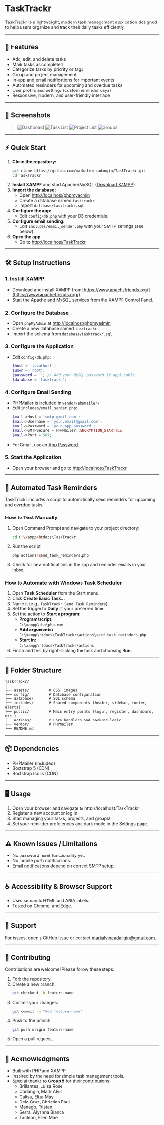 # TaskTrackr

TaskTrackr is a lightweight, modern task management application designed to help users organize and track their daily tasks efficiently.

---

## 🚀 Features

- Add, edit, and delete tasks
- Mark tasks as completed
- Categorize tasks by priority or tags
- Group and project management
- In-app and email notifications for important events
- Automated reminders for upcoming and overdue tasks
- User profile and settings (custom reminder days)
- Responsive, modern, and user-friendly interface

---

## 📸 Screenshots

>
> ![Dashboard](assets/screenshots/dashboard.png)
> ![Task List](assets/screenshots/tasks.png)
> ![Project List](assets/screenshots/projects.png)
> ![Groups](assets/screenshots/groups.png)

---

## ⚡ Quick Start

1. **Clone the repository:**
    ```bash
    git clone https://github.com/markalvincadangin/TaskTrackr.git
    cd TaskTrackr
    ```
2. **Install XAMPP** and start Apache/MySQL ([Download XAMPP](https://www.apachefriends.org/)).
3. **Import the database:**
    - Open [http://localhost/phpmyadmin](http://localhost/phpmyadmin)
    - Create a database named `tasktrackr`
    - Import `database/tasktrackr.sql`
4. **Configure the app:**
    - Edit `config/db.php` with your DB credentials.
5. **Configure email sending:**
    - Edit `includes/email_sender.php` with your SMTP settings (see below).
6. **Open the app:**
    - Go to [http://localhost/TaskTrackr](http://localhost/TaskTrackr)

---

## 🛠️ Setup Instructions

### 1. Install XAMPP
- Download and install XAMPP from [https://www.apachefriends.org/](https://www.apachefriends.org/).
- Start the Apache and MySQL services from the XAMPP Control Panel.

### 2. Configure the Database
- Open `phpMyAdmin` at [http://localhost/phpmyadmin](http://localhost/phpmyadmin)
- Create a new database named `tasktrackr`
- Import the schema from `database/tasktrackr.sql`

### 3. Configure the Application
- Edit `config/db.php`:
    ```php
    $host = 'localhost';
    $user = 'root';
    $password = ''; // Add your MySQL password if applicable
    $database = 'tasktrackr';
    ```

### 4. Configure Email Sending
- PHPMailer is included in `vendor/phpmailer/`
- Edit `includes/email_sender.php`:
    ```php
    $mail->Host = 'smtp.gmail.com';
    $mail->Username = 'your.email@gmail.com';
    $mail->Password = 'your_app_password';
    $mail->SMTPSecure = PHPMailer::ENCRYPTION_STARTTLS;
    $mail->Port = 587;
    ```
- For Gmail, use an [App Password](https://myaccount.google.com/apppasswords).

### 5. Start the Application
- Open your browser and go to [http://localhost/TaskTrackr](http://localhost/TaskTrackr)

---

## 🔔 Automated Task Reminders

TaskTrackr includes a script to automatically send reminders for upcoming and overdue tasks.

### How to Test Manually

1. Open Command Prompt and navigate to your project directory:
    ```sh
    cd C:\xampp\htdocs\TaskTrackr
    ```
2. Run the script:
    ```sh
    php actions\send_task_reminders.php
    ```
3. Check for new notifications in the app and reminder emails in your inbox.

### How to Automate with Windows Task Scheduler

1. Open **Task Scheduler** from the Start menu.
2. Click **Create Basic Task...**
3. Name it (e.g., `TaskTrackr Send Task Reminders`).
4. Set the trigger to **Daily** at your preferred time.
5. Set the action to **Start a program**:
    - **Program/script:**  
      `C:\xampp\php\php.exe`
    - **Add arguments:**  
      `C:\xampp\htdocs\TaskTrackr\actions\send_task_reminders.php`
    - **Start in:**  
      `C:\xampp\htdocs\TaskTrackr\actions`
6. Finish and test by right-clicking the task and choosing **Run**.

---

## 📂 Folder Structure

```
TaskTrackr/
│
├── assets/         # CSS, images
├── config/         # Database configuration
├── database/       # SQL schema
├── includes/       # Shared components (header, sidebar, footer, alerts)
├── public/         # Main entry points (login, register, dashboard, etc.)
├── actions/        # Form handlers and backend logic
├── vendor/         # PHPMailer 
└── README.md
```

---

## 📦 Dependencies

- [PHPMailer](https://github.com/PHPMailer/PHPMailer) (included)
- Bootstrap 5 (CDN)
- Bootstrap Icons (CDN)

---

## 🖥️ Usage

1. Open your browser and navigate to [http://localhost/TaskTrackr](http://localhost/TaskTrackr)
2. Register a new account or log in.
3. Start managing your tasks, projects, and groups!
4. Set your reminder preferences and dark mode in the Settings page.

---

## ⚠️ Known Issues / Limitations

- No password reset functionality yet.
- No mobile push notifications.
- Email notifications depend on correct SMTP setup.

---

## ♿ Accessibility & Browser Support

- Uses semantic HTML and ARIA labels.
- Tested on Chrome, and Edge.

---

## 🙋 Support

For issues, open a GitHub issue or contact [markalvincadangin@gmail.com](mailto:markalvincadangin@gmail.com).

---

## 🤝 Contributing

Contributions are welcome! Please follow these steps:

1. Fork the repository.
2. Create a new branch:
    ```bash
    git checkout -b feature-name
    ```
3. Commit your changes:
    ```bash
    git commit -m "Add feature-name"
    ```
4. Push to the branch:
    ```bash
    git push origin feature-name
    ```
5. Open a pull request.

---

## 🙏 Acknowledgments

- Built with PHP and XAMPP.
- Inspired by the need for simple task management tools.
- Special thanks to **Group 5** for their contributions:
  - Brillantes, Luisa Rose
  - Cadangin, Mark Alvin
  - Calisa, Eliza May
  - Dela Cruz, Christian Paul
  - Manago, Tristan
  - Serra, Alyanna Bianca
  - Tacleon, Ellen Mae